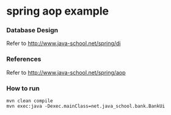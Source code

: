 # spring aop example

### Database Design
Refer to http://www.java-school.net/spring/di

### References
Refer to http://www.java-school.net/spring/aop

### How to run
	mvn clean compile
	mvn exec:java -Dexec.mainClass=net.java_school.bank.BankUi